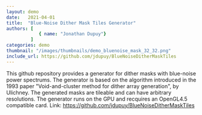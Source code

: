 ```yaml
---
layout: demo
date:   2021-04-01
title:  "Blue-Noise Dither Mask Tiles Generator"
authors: [
            { name: "Jonathan Dupuy"}
         ]
categories: demo
thumbnail: "/images/thumbnails/demo_bluenoise_mask_32_32.png"
include_url: https://github.com/jdupuy/BlueNoiseDitherMaskTiles
---
```


This github repository provides a generator for dither masks with blue-noise power spectrums. The generator is based on the algorithm introduced in the 1993 paper "Void-and-cluster method for dither array generation", by Ulichney. The generated masks are tileable and can have arbitrary resolutions. The generator runs on the GPU and recquires an OpenGL4.5 compatible card. Link: <https://github.com/jdupuy/BlueNoiseDitherMaskTiles>



